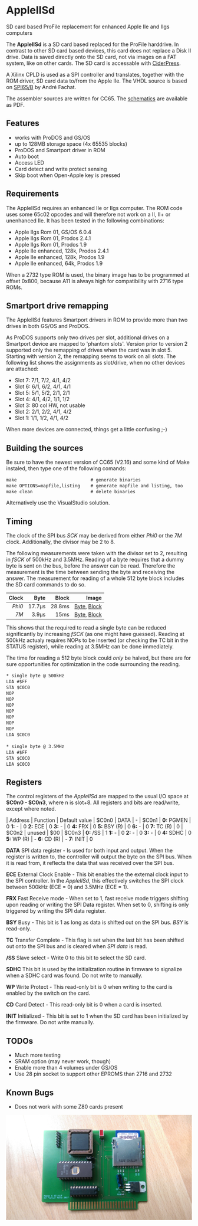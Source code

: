 # AppleIISd
SD card based ProFile replacement for enhanced Apple IIe and IIgs computers

The **AppleIISd** is a SD card based replaced for the ProFile harddrive. In contrast to other SD card based devices, this card does not replace a Disk II drive. Data is saved directly onto the SD card, not via images on a FAT system, like on other cards. The SD card is accessable with [CiderPress](http://a2ciderpress.com/).

A Xilinx CPLD is used as a SPI controller and translates, together with the ROM driver, SD card data to/from the Apple IIe. The VHDL source is based on [SPI65/B](http://www.6502.org/users/andre/spi65b) by André Fachat.

The assembler sources are written for CC65. The [schematics](AppleIISd.pdf) are available as PDF.

## Features
* works with ProDOS and GS/OS
* up to 128MB storage space (4x 65535 blocks)
* ProDOS and Smartport driver in ROM
* Auto boot
* Access LED
* Card detect and write protect sensing
* Skip boot when Open-Apple key is pressed

## Requirements
The AppleIISd requires an enhanced IIe or IIgs computer. The ROM code uses some 65c02 opcodes and will therefore not work on a II, II+ or unenhanced IIe. It has been tested in the following combinations:
* Apple IIgs Rom 01, GS/OS 6.0.4
* Apple IIgs Rom 01, Prodos 2.4.1
* Apple IIgs Rom 01, Prodos 1.9
* Apple IIe enhanced, 128k, Prodos 2.4.1
* Apple IIe enhanced, 128k, Prodos 1.9
* Apple IIe enhanced, 64k, Prodos 1.9

When a 2732 type ROM is used, the binary image has to be programmed at offset 0x800, because A11 is always high for compatibility with 2716 type ROMs.

## Smartport drive remapping
The AppleIISd features Smartport drivers in ROM to provide more than two drives in both GS/OS and ProDOS.

As ProDOS supports only two drives per slot, additional drives on a Smartport device are mapped to 'phantom slots'. Version prior to version 2 supported only the remapping of drives when the card was in slot 5. Starting with version 2, the remapping seems to work on all slots. The following list shows the assignments as slot/drive, when no other devices are attached:

* Slot 7: 7/1, 7/2, 4/1, 4/2
* Slot 6: 6/1, 6/2, 4/1, 4/1
* Slot 5: 5/1, 5/2, 2/1, 2/1
* Slot 4: 4/1, 4/2, 1/1, 1/2
* Slot 3: 80 col HW, not usable
* Slot 2: 2/1, 2/2, 4/1, 4/2
* Slot 1: 1/1, 1/2, 4/1, 4/2

When more devices are connected, things get a little confusing ;-)

## Building the sources
Be sure to have the newest version of CC65 (V2.16) and some kind of Make instaled, then type one of the following comands:
```
make                            # generate binaries
make OPTIONS=mapfile,listing    # generate mapfile and listing, too
make clean                      # delete binaries
```
Alternatively use the VisualStudio solution.

## Timing
The clock of the SPI bus *SCK* may be derived from either *Phi0* or the *7M* clock. Additionally, the divisor may be 2 to 8.

The following measurements were taken with the divisor set to 2, resulting in *fSCK* of 500kHz and 3.5MHz. Reading of a byte requires that a dummy byte is sent on the bus, before the answer can be read. Therefore the measurement is the time between sending the byte and receiving the answer. The measurement for reading of a whole 512 byte block includes the SD card commands to do so.

| Clock  | Byte   | Block  | Image                                             |
| -----: | -----: | -----: | ------------------------------------------------: |
| *Phi0* | 17.7µs | 28.8ms | [Byte](Images/Bus1.gif), [Block](Images/Spi1.png) |
| *7M*   | 3.9µs  | 15ms   | [Byte](Images/Bus2.gif), [Block](Images/Spi2.png) |

This shows that the required to read a single byte can be reduced significantly by increasing *fSCK* (as one might have guessed). Reading at 500kHz actualy requires NOPs to be inserted (or checking the TC bit in the STATUS register), while reading at 3.5MHz can be done immediately.

The time for reading a 512 byte block could *only* be halved, but there are for sure opportunities for optimization in the code surrounding the reading.

```
* single byte @ 500kHz
LDA #$FF
STA $C0C0
NOP
NOP
NOP
NOP
NOP
NOP
NOP
LDA $C0C0

* single byte @ 3.5MHz
LDA #$FF
STA $C0C0
LDA $C0C0
```


## Registers
The control registers of the *AppleIISd* are mapped to the usual I/O space at **$C0n0 - $C0n3**, where n is slot+8. All registers and bits are read/write, except where noted.

| Address | Function        | Default value
| $C0n0   | DATA            | -
| $C0n1   | **0:** PGMEN    | 0
            **1:** -        | 0
			**2:** ECE      | 0
			**3:** -        | 0
			**4:** FRX      | 0
			**5:** BSY (R)  | 0
			**6:** -        | 0
			**7:** TC (R)   | 0
| $C0n2   | unused          | $00
| $C0n3   | **0:** /SS      | 1
            **1:** -        | 0
            **2:** -        | 0
            **3:** -        | 0
            **4:** SDHC     | 0
            **5:** WP (R)  	| -
            **6:** CD (R)	| -
            **7:** INIT		| 0

**DATA** SPI data register - Is used for both input and output. When the register is written to, the controller will output the byte on the SPI bus. When it is read from, it reflects the data that was received over the SPI bus.

**ECE** External Clock Enable - This bit enables the the external clock input to the SPI controller. In the *AppleIISd*, this effectively switches the SPI clock between 500kHz (ECE = 0) and 3.5MHz (ECE = 1).

**FRX** Fast Receive mode - When set to 1, fast receive mode triggers shifting upon reading or writing the SPI Data register. When set to 0, shifting is only triggered by writing the SPI data register.

**BSY** Busy - This bit is 1 as long as data is shifted out on the SPI bus. *BSY* is read-only.

**TC** Transfer Complete - This flag is set when the last bit has been shifted out onto the SPI bus and is cleared when *SPI data* is read.

**/SS** Slave select - Write 0 to this bit to select the SD card.

**SDHC** This bit is used by the initialization routine in firmware to signalize when a SDHC card was found. Do not write to manually.

**WP** Write Protect - This read-only bit is 0 when writing to the card is enabled by the switch on the card.

**CD** Card Detect - This read-only bit is 0 when a card is inserted.

**INIT** Initialized - This bit is set to 1 when the SD card has been initialized by the firmware. Do not write manually.

## TODOs
* Much more testing
* SRAM option (may never work, though)
* Enable more than 4 volumes under GS/OS
* Use 28 pin socket to support other EPROMS than 2716 and 2732

## Known Bugs
* Does not work with some Z80 cards present


![Front_Img](Images/Card%20Front.jpg)
